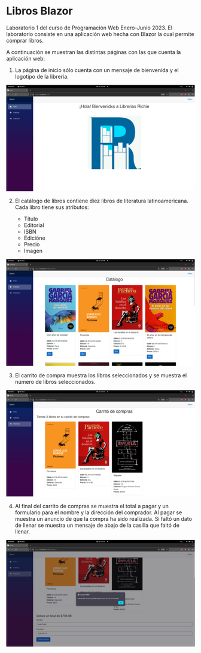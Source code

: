 # Libros Blazor

Laboratorio 1 del curso de Programación Web Enero-Junio 2023. El laboratorio consiste en una aplicación web hecha con Blazor la cual  permite comprar libros. 

A continuación se muestran las distintas páginas con las que cuenta la aplicación web:

1. La página de inicio sólo cuenta con un mensaje de bienvenida y el logotipo de la libreria.

![](/screenshots/ss1.png)


2. El catálogo de libros contiene diez libros de literatura latinoamericana. Cada libro tiene sus atributos:

    - Título
    - Editorial
    - ISBN
    - Edicióne
    - Precio
    - Imagen 

![](/screenshots/ss2.png)

3. El carrito de compra muestra los libros seleccionados y se muestra el número de libros seleccionados. 

![](/screenshots/ss3.png)

4. Al final del carrito de compras se muestra el total a pagar y un formulario para el nombre y la dirección del comprador. Al pagar se muestra un anuncio de que la compra ha sido realizada. Si faltó un dato de llenar se muestra un mensaje de abajo de la casilla que faltó de llenar. 

![](/screenshots/ss4.png)
